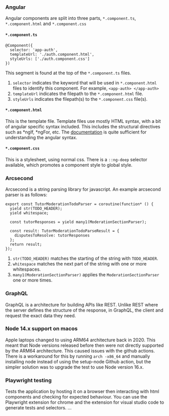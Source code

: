 ### Angular

Angular components are split into three parts, `*.component.ts`, `*.component.html` and `*.component.css`

#### `*.component.ts`

```
@Component({
  selector: 'app-auth',
  templateUrl: './auth.component.html',
  styleUrls: ['./auth.component.css']
})
```
This segment is found at the top of the `*.component.ts` files. 
1. `selector` indicates the keyword that will be used in `*.component.html` files to identify this component. For example, `<app-auth> </app-auth>`
2. `templateUrl` indicates the filepath to the `*.component.html` file.
3. `styleUrls` indicates the filepath(s) to the `*.component.css` file(s).

#### `*.component.html`
This is the template file. Template files use mostly HTML syntax, with a bit of angular specific syntax included. This includes the structural directives such as *ngIf, *ngFor, etc. The [documentation](https://v17.angular.io/guide/architecture-components) is quite sufficient for understanding the angular syntax.

#### `*.component.css`
This is a stylesheet, using normal css. There is a `::ng-deep` selector available, which promotes a component style to global style.

### Arcsecond

Arcsecond is a string parsing library for javascript. An example arcsecond parser is as follows:
```
export const TutorModerationTodoParser = coroutine(function* () {
  yield str(TODO_HEADER);
  yield whitespace;

  const tutorResponses = yield many1(ModerationSectionParser);

  const result: TutorModerationTodoParseResult = {
    disputesToResolve: tutorResponses
  };
  return result;
});
```

1. `str(TODO_HEADER)` matches the starting of the string with `TODO_HEADER`.
1. `whitespace` matches the next part of the string with one or more whitespaces.
1. `many1(ModerationSectionParser)` applies the `ModerationSectionParser` one or more times.

### GraphQL

GraphQL is a architecture for building APIs like REST. Unlike REST where the server defines the structure of the response, in GraphQL, the client and request the exact data they need.

### Node 14.x support on macos

Apple laptops changed to using ARM64 architecture back in 2020. This meant that Node versions released before then were not directly supported by the ARM64 architecture. This caused issues with the github actions. There is a workaround for this by running `arch -x86_64` and manually installing node instead of using the setup-node Github action, but the simpler solution was to upgrade the test to use Node version 16.x.

### Playwright testing

Tests the application by hosting it on a browser then interacting with html components and checking for expected behaviour. You can use the Playwright extension for chrome and the extension for visual studio code to generate tests and selectors.
...
